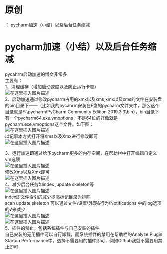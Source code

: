 # 原创

： pycharm加速（小结）以及后台任务缩减

# pycharm加速（小结）以及后台任务缩减

pycahrm启动加速的博文非常多<br/> 主要有：<br/>
1、清理缓存（增加启动速度以及防止运行卡顿）<br/> <img alt="在这里插入图片描述" src="https://img-blog.csdnimg.cn/20200408211047659.png"/><br/>
2、启动加速通过修改pycharm占用的xmx以及xms,xmx以及xms的文件在安装盘的bin目录下——（比如我的pycahrm安装在F盘的pycharm文件夹中，那么这个目录就是F:\pycharm\PyCharm Community
Edition
2019.3.3\bin），bin目录下有一个pycharm64.exe.vmoptions，不是64位的好像就是pycharm.exe.vmoptions这个文件。如下图：<br/> <img alt="在这里插入图片描述" src="https://img-blog.csdnimg.cn/20200408211645120.png?x-oss-process=image/watermark,type_ZmFuZ3poZW5naGVpdGk,shadow_10,text_aHR0cHM6Ly9ibG9nLmNzZG4ubmV0L3B5dGhvbl9fcmVwb3J0ZWQ=,size_16,color_FFFFFF,t_70"/><br/>
以记事本方式打开将Xms以及Xmx进行修改即可<br/> <img alt="在这里插入图片描述" src="https://img-blog.csdnimg.cn/20200408211811433.png?x-oss-process=image/watermark,type_ZmFuZ3poZW5naGVpdGk,shadow_10,text_aHR0cHM6Ly9ibG9nLmNzZG4ubmV0L3B5dGhvbl9fcmVwb3J0ZWQ=,size_16,color_FFFFFF,t_70"/>

3、运行加速即通过给予pycharm更多的内存空间，在帮助栏中打开编辑自定义vm选项<br/> <img alt="在这里插入图片描述" src="https://img-blog.csdnimg.cn/20200408212034355.png"/><br/>
修改Xms以及Xmx即可<br/> <img alt="在这里插入图片描述" src="https://img-blog.csdnimg.cn/20200408212116652.png"/><br/> 4、减少后台任务如index
,update skeleton等<br/> <img alt="在这里插入图片描述" src="https://img-blog.csdnimg.cn/20200408210912797.png"/><br/>
index即文件索引的减少提高标记目录为排除<br/> scan update skeleton 可以通过文件\设置\外观&amp;行为\Notifications
中的log选项的√来减少<br/> <img alt="在这里插入图片描述" src="https://img-blog.csdnimg.cn/20200408212624181.png"/><br/> <img alt="在这里插入图片描述" src="https://img-blog.csdnimg.cn/20200408212659724.png?x-oss-process=image/watermark,type_ZmFuZ3poZW5naGVpdGk,shadow_10,text_aHR0cHM6Ly9ibG9nLmNzZG4ubmV0L3B5dGhvbl9fcmVwb3J0ZWQ=,size_16,color_FFFFFF,t_70"/><br/>
5、插件的禁止，包括系统插件与自己安装的插件<br/> 自己安装的无用插件可以自行卸载，而系统插件的禁用在帮助栏的Analyze Plugin Startup
Performance中，选择不需要用的插件即可，例如Github我就不需要用禁止即可
